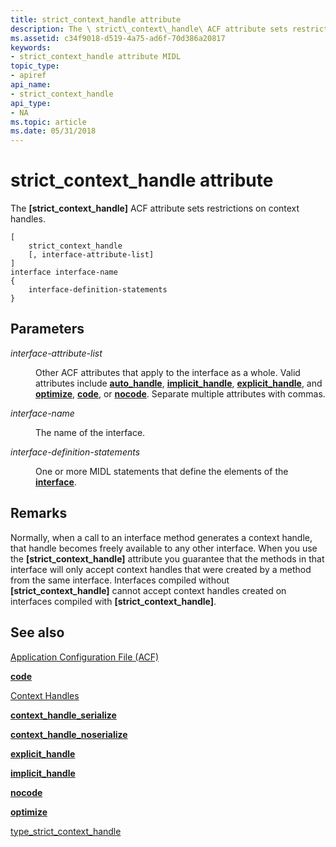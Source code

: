 ```yaml
---
title: strict_context_handle attribute
description: The \ strict\_context\_handle\ ACF attribute sets restrictions on context handles.
ms.assetid: c34f9018-d519-4a75-ad6f-70d386a20817
keywords:
- strict_context_handle attribute MIDL
topic_type:
- apiref
api_name:
- strict_context_handle
api_type:
- NA
ms.topic: article
ms.date: 05/31/2018
---
```


# strict\_context\_handle attribute

The **\[strict\_context\_handle\]** ACF attribute sets restrictions on context handles.

``` syntax
[ 
    strict_context_handle 
    [, interface-attribute-list] 
] 
interface interface-name
{
    interface-definition-statements
}
```

## Parameters

<dl> <dt>

*interface-attribute-list* 
</dt> <dd>

Other ACF attributes that apply to the interface as a whole. Valid attributes include [**auto\_handle**](auto-handle.md), [**implicit\_handle**](implicit-handle.md), [**explicit\_handle**](explicit-handle.md), and [**optimize**](optimize.md), [**code**](code.md), or [**nocode**](nocode.md). Separate multiple attributes with commas.

</dd> <dt>

*interface-name* 
</dt> <dd>

The name of the interface.

</dd> <dt>

*interface-definition-statements* 
</dt> <dd>

One or more MIDL statements that define the elements of the [**interface**](interface.md).

</dd> </dl>

## Remarks

Normally, when a call to an interface method generates a context handle, that handle becomes freely available to any other interface. When you use the **\[strict\_context\_handle\]** attribute you guarantee that the methods in that interface will only accept context handles that were created by a method from the same interface. Interfaces compiled without **\[strict\_context\_handle\]** cannot accept context handles created on interfaces compiled with **\[strict\_context\_handle\]**.

## See also

<dl> <dt>

[Application Configuration File (ACF)](application-configuration-file-acf-.md)
</dt> <dt>

[**code**](code.md)
</dt> <dt>

[Context Handles](https://docs.microsoft.com/windows/desktop/Rpc/context-handles)
</dt> <dt>

[**context\_handle\_serialize**](context-handle-serialize.md)
</dt> <dt>

[**context\_handle\_noserialize**](context-handle-noserialize.md)
</dt> <dt>

[**explicit\_handle**](explicit-handle.md)
</dt> <dt>

[**implicit\_handle**](implicit-handle.md)
</dt> <dt>

[**nocode**](nocode.md)
</dt> <dt>

[**optimize**](optimize.md)
</dt> <dt>

[type\_strict\_context\_handle](type-strict-context-handle.md)
</dt> </dl>

 

 





